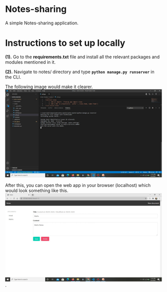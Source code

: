 # Notes-sharing

A simple Notes-sharing application.

# Instructions to set up locally

**(1).** Go to the **requirements.txt** file and install all the relevant packages and modules mentioned in it.

**(2).** Navigate to notes/ directory and type **`python manage.py runserver`** in the CLI. 

The following image would make it clearer. ![image](/2.jpeg)


After this, you can open the web app in your browser (localhost) which would look something like this. ![image](/1.jpeg).
